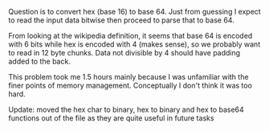 Question is to convert hex (base 16) to base 64. Just from guessing I expect to read the input data bitwise then proceed to parse that to base 64.

From looking at the wikipedia definition, it seems that base 64 is encoded with 6 bits while hex is encoded with 4 (makes sense), so we probably want to read in 12 byte chunks. Data not divisible by 4 should have padding added to the back.

This problem took me 1.5 hours mainly because I was unfamiliar with the finer points of memory management. Conceptually I don't think it was too hard.


Update: moved the hex char to binary, hex to binary and hex to base64 functions out of the file as they are quite useful in future tasks